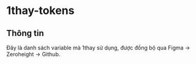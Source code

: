 # 1thay-tokens
## Thông tin
Đây là danh sách variable mà 1thay sử dụng, được đồng bộ qua Figma -> Zeroheight -> Github.
